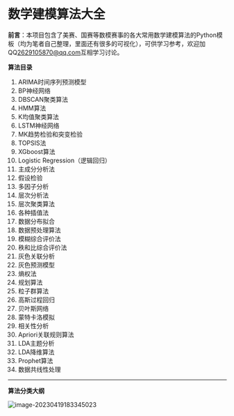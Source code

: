 # 数学建模算法大全

**前言**：本项目包含了美赛、国赛等数模赛事的各大常用数学建模算法的Python模板（均为笔者自己整理，里面还有很多的可视化），可供学习参考，欢迎加QQ<2629105870@qq.com>互相学习讨论。

**算法目录**

1. ARIMA时间序列预测模型
2. BP神经网络
3. DBSCAN聚类算法
4. HMM算法
5. K均值聚类算法
6. LSTM神经网络
7. MK趋势检验和突变检验
8. TOPSIS法
9. XGboost算法
10. Logistic Regression（逻辑回归）
11. 主成分分析法
12. 假设检验
13. 多因子分析
14. 层次分析法
15. 层次聚类算法
16. 各种插值法
17. 数据分布拟合
18. 数据预处理算法
19. 模糊综合评价法
20. 秩和比综合评价法
21. 灰色关联分析
22. 灰色预测模型
23. 熵权法
24. 规划算法
25. 粒子群算法
26. 高斯过程回归
27. 贝叶斯网络
28. 蒙特卡洛模拟
29. 相关性分析
30. Apriori关联规则算法
31. LDA主题分析
32. LDA降维算法
33. Prophet算法
34. 数据共线性处理

---

**算法分类大纲**

![image-20230419183345023](https://i.postimg.cc/HnTKYRNC/image-20230419183345023.png)









